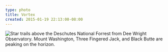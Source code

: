 ```yaml
---
type: photo
title: Vortex
created: 2015-01-19 22:13:00-08:00
---
```

![Star trails above the Deschutes National Forrest from Dee Wright Observatory. Mount Washington, Three Fingered Jack, and Black Butte are peaking on the horizon.](/media/images/photos/2015/01/vortex.jpg)
